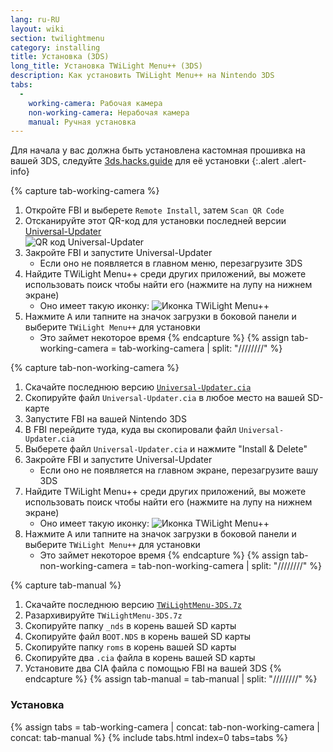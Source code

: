 ```yaml
---
lang: ru-RU
layout: wiki
section: twilightmenu
category: installing
title: Установка (3DS)
long_title: Установка TWiLight Menu++ (3DS)
description: Как установить TWiLight Menu++ на Nintendo 3DS
tabs:
  - 
    working-camera: Рабочая камера
    non-working-camera: Нерабочая камера
    manual: Ручная установка
---
```


Для начала у вас должна быть установлена кастомная прошивка на вашей 3DS, следуйте [3ds.hacks.guide](https://3ds.hacks.guide) для её установки
{:.alert .alert-info}

{% capture tab-working-camera %}
1. Откройте FBI и выберете `Remote Install`, затем `Scan QR Code`
1. Отсканируйте этот QR-код для установки последней версии [Universal-Updater](https://github.com/Universal-Team/Universal-Updater)<br> ![QR код Universal-Updater](https://db.universal-team.net/assets/images/qr/universal-updater-cia.png)
1. Закройте FBI и запустите Universal-Updater
   - Если оно не появляется в главном меню, перезагрузите 3DS
1. Найдите TWiLight Menu++ среди других приложений, вы можете использовать поиск чтобы найти его (нажмите на лупу на нижнем экране)
   - Оно имеет такую иконку: ![Иконка TWiLight Menu++](https://raw.githubusercontent.com/DS-Homebrew/TWiLightMenu/master/booter/icon.bmp)
1. Нажмите <kbd class="face">A</kbd> или тапните на значок загрузки в боковой панели и выберите `TWiLight Menu++` для установки
   - Это займет некоторое время
{% endcapture %}
{% assign tab-working-camera = tab-working-camera | split: "////////" %}

{% capture tab-non-working-camera %}
1. Скачайте последнюю версию [`Universal-Updater.cia`](https://github.com/Universal-Team/Universal-Updater/releases/latest/download/Universal-Updater.cia)
1. Скопируйте файл `Universal-Updater.cia` в любое место на вашей SD-карте
1. Запустите FBI на вашей Nintendo 3DS
1. В FBI перейдите туда, куда вы скопировали файл `Universal-Updater.cia`
1. Выберете файл `Universal-Updater.cia` и нажмите "Install & Delete"
1. Закройте FBI и запустите Universal-Updater
   - Если оно не появляется на главном экране, перезагрузите вашу 3DS
1. Найдите TWiLight Menu++ среди других приложений, вы можете использовать поиск чтобы найти его (нажмите на лупу на нижнем экране)
   - Оно имеет такую иконку: ![Иконка TWiLight Menu++](https://raw.githubusercontent.com/DS-Homebrew/TWiLightMenu/master/booter/icon.bmp)
1. Нажмите <kbd class="face">A</kbd> или тапните на значок загрузки в боковой панели и выберите `TWiLight Menu++` для установки
   - Это займет некоторое время
{% endcapture %}
{% assign tab-non-working-camera = tab-non-working-camera | split: "////////" %}

{% capture tab-manual %}
1. Скачайте последнюю версию [`TWiLightMenu-3DS.7z`](https://github.com/DS-Homebrew/TWiLightMenu/releases/latest/download/TWiLightMenu-3DS.7z)
1. Разархивируйте `TWiLightMenu-3DS.7z`
1. Скопируйте папку `_nds` в корень вашей SD карты
1. Скопируйте файл `BOOT.NDS` в корень вашей SD карты
1. Скопируйте папку `roms` в корень вашей SD карты
1. Скопируйте два `.cia` файла в корень вашей SD карты
1. Установите два CIA файла с помощью FBI на вашей 3DS
{% endcapture %}
{% assign tab-manual = tab-manual | split: "////////" %}

### Установка

{% assign tabs = tab-working-camera | concat: tab-non-working-camera | concat: tab-manual %}
{% include tabs.html index=0 tabs=tabs %}
